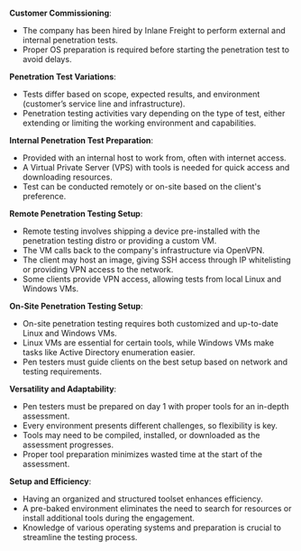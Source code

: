 **Customer Commissioning**:
- The company has been hired by Inlane Freight to perform external and internal penetration tests.
- Proper OS preparation is required before starting the penetration test to avoid delays.

**Penetration Test Variations**:
- Tests differ based on scope, expected results, and environment (customer’s service line and infrastructure).
- Penetration testing activities vary depending on the type of test, either extending or limiting the working environment and capabilities.

**Internal Penetration Test Preparation**:
- Provided with an internal host to work from, often with internet access.
- A Virtual Private Server (VPS) with tools is needed for quick access and downloading resources.
- Test can be conducted remotely or on-site based on the client's preference.

**Remote Penetration Testing Setup**:
- Remote testing involves shipping a device pre-installed with the penetration testing distro or providing a custom VM.
- The VM calls back to the company's infrastructure via OpenVPN.
- The client may host an image, giving SSH access through IP whitelisting or providing VPN access to the network.
- Some clients provide VPN access, allowing tests from local Linux and Windows VMs.

**On-Site Penetration Testing Setup**:
- On-site penetration testing requires both customized and up-to-date Linux and Windows VMs.
- Linux VMs are essential for certain tools, while Windows VMs make tasks like Active Directory enumeration easier.
- Pen testers must guide clients on the best setup based on network and testing requirements.

**Versatility and Adaptability**:
- Pen testers must be prepared on day 1 with proper tools for an in-depth assessment.
- Every environment presents different challenges, so flexibility is key.
- Tools may need to be compiled, installed, or downloaded as the assessment progresses.
- Proper tool preparation minimizes wasted time at the start of the assessment.

**Setup and Efficiency**:
- Having an organized and structured toolset enhances efficiency.
- A pre-baked environment eliminates the need to search for resources or install additional tools during the engagement.
- Knowledge of various operating systems and preparation is crucial to streamline the testing process.